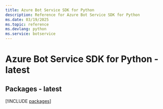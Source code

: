 ```yaml
---
title: Azure Bot Service SDK for Python
description: Reference for Azure Bot Service SDK for Python
ms.date: 03/19/2025
ms.topic: reference
ms.devlang: python
ms.service: botservice
---
```

# Azure Bot Service SDK for Python - latest
## Packages - latest
[!INCLUDE [packages](bot-service-index.md)]